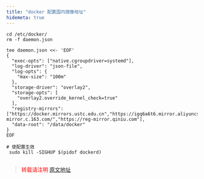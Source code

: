 ```yaml
---
title: "docker 配置国内镜像地址"
hidemeta: true
---
```


```shell script
cd /etc/docker/
rm -f daemon.json 
```

```shell script
tee daemon.json <<- 'EOF' 
{
  "exec-opts": ["native.cgroupdriver=systemd"],
  "log-driver": "json-file",
  "log-opts": {
    "max-size": "100m"
  },
  "storage-driver": "overlay2",
  "storage-opts": [
    "overlay2.override_kernel_check=true"
  ],
  "registry-mirrors": ["https://docker.mirrors.ustc.edu.cn","https://igq6a6t6.mirror.aliyuncs.com","https://hub-mirror.c.163.com/","https://reg-mirror.qiniu.com"],
  "data-root": "/data/docker"
}
EOF 
```

```shell script 
# 使配置生效
 sudo kill -SIGHUP $(pidof dockerd)
 
```



> <font color="red" >转载请注明 [原文地址](https://www.cnblogs.com/whalefall541/p/15311477.html)</font>